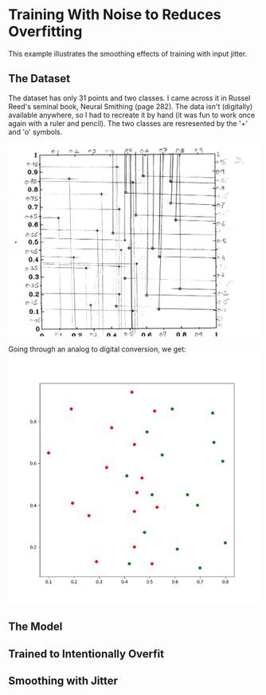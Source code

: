 # Training With Noise to Reduces Overfitting

This example illustrates the smoothing effects of training with input jitter.

## The Dataset

The dataset has only 31 points and two classes. I came across it in Russel Reed's seminal book, Neural Smithing (page 282). The data isn't (digitally) available anywhere, so I had to recreate it by hand (it was fun to work once again with a ruler and pencil). The two classes are resresented by the '+' and 'o' symbols. 

<img src="hand-derived-point.png-1.png" alt="drawing" style="width:600px;"/>

Going through an analog to digital conversion, we get:
<img src="original-dataset.png" alt="drawing" style="width:600px;"/>

## The Model

## Trained to Intentionally Overfit

## Smoothing with Jitter
